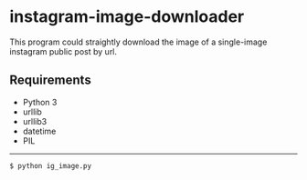 # instagram-image-downloader
This program could straightly download the image of a single-image instagram public post by url.
## Requirements
* Python 3
* urllib
* urllib3
* datetime
* PIL

---
`$ python ig_image.py`
